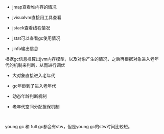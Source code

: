 # 

- jmap查看堆内存的情况

- jvisualvm直接用工具查看

- jstack查看线程情况

- jstat可以查看gc使用情况

- jinfo输出信息



根据gc信息推算出jvm内存模型，以及对象产生的情况，之后再根据对象进入老年代的机制来判断，从而进行调优



- 大对象直接进入老年代

- gc年龄到了进入老年代

- 动态年龄判断机制

- 老年代空间分配担保机制
  
      

young gc 和 full gc都会有stw，但是young gc的stw时间比较短。
